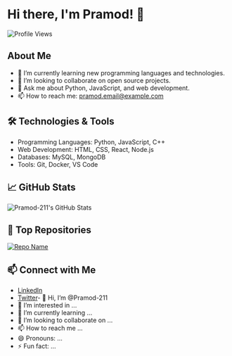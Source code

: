 # Hi there, I'm Pramod! 👋

![Profile Views](https://komarev.com/ghpvc/?username=Pramod-211&color=blue)

## About Me
- 🌱 I’m currently learning new programming languages and technologies.
- 👯 I’m looking to collaborate on open source projects.
- 💬 Ask me about Python, JavaScript, and web development.
- 📫 How to reach me: [pramod.email@example.com](mailto:pramod.email@example.com)

## 🛠️ Technologies & Tools
- Programming Languages: Python, JavaScript, C++
- Web Development: HTML, CSS, React, Node.js
- Databases: MySQL, MongoDB
- Tools: Git, Docker, VS Code

## 📈 GitHub Stats
![Pramod-211's GitHub Stats](https://github-readme-stats.vercel.app/api?username=Pramod-211&show_icons=true&theme=radical)

## 🌟 Top Repositories
[![Repo Name](https://github-readme-stats.vercel.app/api/pin/?username=Pramod-211&repo=repo-name&theme=radical)](https://github.com/Pramod-211/repo-name)

## 📫 Connect with Me
- [LinkedIn](https://www.linkedin.com/in/pramod-211)
- [Twitter](https://twitter.com/pramod-211)- 👋 Hi, I’m @Pramod-211
- 👀 I’m interested in ...
- 🌱 I’m currently learning ...
- 💞️ I’m looking to collaborate on ...
- 📫 How to reach me ...
- 😄 Pronouns: ...
- ⚡ Fun fact: ...

<!---
Pramod-211/Pramod-211 is a ✨ special ✨ repository because its `README.md` (this file) appears on your GitHub profile.
You can click the Preview link to take a look at your changes.
--->
